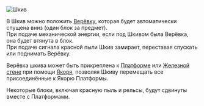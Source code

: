 ![Шкив](block:betterwithmods:single_machine@1)

В Шкив можно положить [Верёвку](../items/rope.md), которая будет автоматически спущена вниз (один блок за предмет).  
При подаче механической энергии, если под Шкивом была Верёвка, она будет втянута в блок.  
При подаче сигнала красной пыли Шкив замирает, переставая спускать или поднимать Верёвку.  

Верёвка шкива может быть прикреплена к [Платформе](platform.md) или [Железной стене](iron_wall.md) при помощи [Якоря](anchor.md), позволяя Шкиву перемещать все присоединённые к Якорю Платформы.

Некоторые блоки, включая красную пыль и рельсы, будут сдвинуты вместе с Платформами.